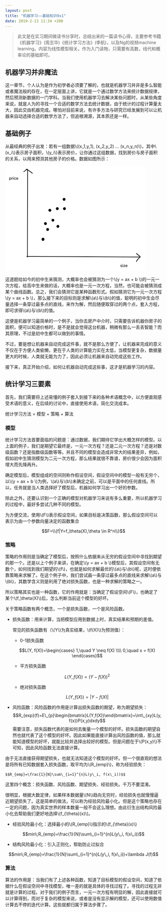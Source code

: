 ```yaml
---
layout: post
title: "机器学习——基础知识0x1"
date: 2019-2-13 11:34 +200
---
```



<script type="text/javascript" src="http://cdn.mathjax.org/mathjax/latest/MathJax.js?config=default"></script>

> 此文是在实习期间做读书分享时，总结出来的一篇读书心得，主要参考书籍《机器学习》(周志华)《统计学习方法》(李航)，以及Ng的视频machine learning。内容为线性模型相关。作为入门读物，只需要有高数，线代和概率论的基础即可。

## 机器学习并非魔法

这一章节，个人认为是作为初学者必须要了解的，也就是机器学习并非是多么智能或者魔法般的存在，在一定层面上讲，它就是一个通过数学方法来统计数据规律，然后预测新数据的一门学科。当我们使用机器学习去解决某些问题时，从某些角度来说，就是人为的寻找一个合适的数学方法去统计数据，由于统计的过程计算量太大，因此交由机器完成。哪怕对目前来说，有许多方法与研究已经发展到可以让机器来自动选择合适的数学方法了，但追根溯源，其本质还是一样。

## 基础例子

从最经典的例子出发：若有一组数据\\((x\_1,y\_1), (x\_2,y\_2) ... (x\_n,y\_n)\\)，其中\\(x\_i\\)表示房子面积，\\(y\_i\\)表示房价，让你通过这组数据，找到房价与房子面积的关系，以用来预测其他房子的价格。数据如图所示：

![](/assets/post_picture/1.png)

这道题给如今的初中生来猜测，大概率也会被猜测为一个\\(y = ax + b \\)的一元一次方程，给高中生来做的话，大概率也是一元一次方程，当然，也可能会被猜测成某个曲线函数。总之，我们会猜测它是某种函数形式。假如猜测它为一元一次方程\\(y = ax + b \\)，那么接下来的目标则是求解\\(a\\)与\\(b\\)的值，聪明的初中生会尽量选择一条穿过最多点的直线，来作为解，然后随便取穿过的两个点，套入方程，即可求得\\(a\\)与\\(b\\)的值。

这便是机器学习最简单的一个例子，当你去房产中介时，只需要告诉机器你房子的面积，便可以知道价格时，是不是就会觉得这台机器，稍微有那么一丢丢智能？而其原理，不过是初中生都可以做到的事情。

不过，要是想让机器来自动完成这件事，就不是那么方便了，让机器来完成的意义不仅在于方便人类偷懒，更在于人类的计算能力实在太低，当模型更复杂，数据量更大的时候，人类就无能为力了，因此必须让机器来自动完成这些工作。

接下来，真正开始介绍，如何让机器自动完成这些事，这才是机器学习的内容。

## 统计学习三要素

首先，我们需要将上述易懂的例子套入到接下来的各种术语概念中，以方便直观感受术语的意义，在后续的讨论中，直接使用术语，简化交流成本。

统计学习方法 = 模型 + 策略 + 算法

### 模型

统计学习方法首要面临的问题是：通过数据，我们期待它学出大概怎样的模型。以上面的例子，我们是期望它最终是，一元一次方程？还是二元一次方程？还是对数级函数？还是指数级函数等等。并且不同的模型会造成非常大的结果差异，例如，假如初中生猜测模型为二元一次方程，那么结果就很不靠谱，房价很少会因为面积增大而先降再升。

确定模型后，模型组成的空间则称作假设空间，假设空间中的模型一般有无穷个，以\\(y = ax + b \\)为例，\\(a\\)与\\(b\\)未确定之前，可以是平面中的任何直线。所以，任务就是当人类选择好了模型后，机器如何学习出一个好的参数。

除此之外，还要认识到一个正确的模型对机器学习来说有多么重要，所以机器学习的过程中，最好多尝试几种不同的模型。

为方便交流，使用\\(F\\)表示假设空间，如果目标是决策函数，那么假设空间可以表示为由一个参数向量决定的函数集合

$$F=\\{f|Y=f_\theta(X),\theta \in R^n\\}$$


### 策略

策略的作用则是当确定了模型后，按照什么依据来从无穷的假设空间中寻找到期望的那一个。还是以上个例子来讲，在确定\\(y = ax + b \\)模型后，其假设空间有无数个，如何找到我们期望的\\(f\\)，也就是如何求解最优的\\(a\\)与\\(b\\)呢，这时便依靠策略来求解了。在这个例子中，我们尝试画一条穿过最多点的直线来求解\\(a\\)与\\(b\\)，其数学含义则是利用了绝对损失函数，也是一种求解的策略之一。

所以策略其实也是一种函数，它的作用就是：当确定了假设空间\\(F\\)，也确定了某个\\(f_\theta(X)\\)后，怎么判断当前这个模型的好坏。

关于策略函数有两个概念，一个是损失函数，一个是风险函数。

* 损失函数：用来计算，当把模型应用到数据上时，真实结果和预期的差值。
	
	常见的损失函数有（\\(Y\\)为真实结果，\\(f(X)\\)为预测值）：
	* 0-1损失函数

	$$L(Y, f(X))=\begin{cases}
	1,\quad Y \neq f(X) \\\\
	0,\quad x = f(X)
	\end{cases}$$
	* 平方损失函数

	$$L(Y, f(X))=(Y - f(X))^2$$
	* 绝对损失函数

	$$L(Y, f(X))=|Y - f(X)|$$
	
* 风险函数：风险函数的作用是计算出损失函数的期望，称为期望损失：
	$$R_{exp}(f)=E\_{p}\begin{bmatrix}L(Y,f(X))\end{bmatrix}=\int\_{xy}L(y, f(x))P(x,y)dxdy$$
	需要注意，损失函数代表的是如何去衡量一个模型的好坏。损失函数的期望自然也就代表了这个模型的好坏。因此如果能直接计算出风险函数的值，那么就能知道模型的好坏，就能比较并选择出较好的模型。但是问题在于\\(P(x,y)\\)不可知，因此风险函数无法直接计算。
	
由于无法直接获得期望损失，也就无法知道这个模型的好坏。但一个很直观的想法是将所有已知数据套入损失函数，取平均为\\(R\_{emp}\\)，称为经验损失：
	
	$$R_{emp}=\frac{1}{N}\sum\_{i=1}^{n}L(y\_i, f(x\_i))$$
	
这里四个概念：损失函数、风险函数、期望损失、经验损失。千万不要混淆。

很明显，根据大数定律，如果样本数据量\\(N\\)趋向无穷时，经验损失也就慢慢逼近期望损失了。这是简单的做法，可以称为经验风险最小化。但是这个策略也存在一定的问题，因为真实世界的样本数量一般不会这么理想。由此衍生出结构风险最小化去帮助我们更好地选择\\(f\_{\theta}(x)\\)。

* 经验风险最小化：选择最小的\\(R\_{emp}\\)指示的\\(f\_{\theta}(x)\\)

$$min\;R_{emp}=\frac{1}{N}\sum\_{i=1}^{n}L(y\_i, f(x\_i))$$
* 结构风险最小化：引入正则化，帮助防止过拟合

$$min\;R_{emp}=\frac{1}{N}\sum\_{i=1}^{n}L(y\_i, f(x\_i))+\lambda J(f)$$

### 算法

算法的作用是：当我们有了上述各种函数，知道了目标模型的假设空间，知道了依据什么在假设空间中寻找模型，唯一差的就是具体的寻找过程了。寻找的过程无非就是计算的过程。对于我们的例子而言，一元一次方程有明显的解，因此直接就可以计算得到，而对于复杂的模型来说，或者是没有显示解的模型，还可以使用数值计算去不停的迭代计算。这些就都归属于算法步骤了。
